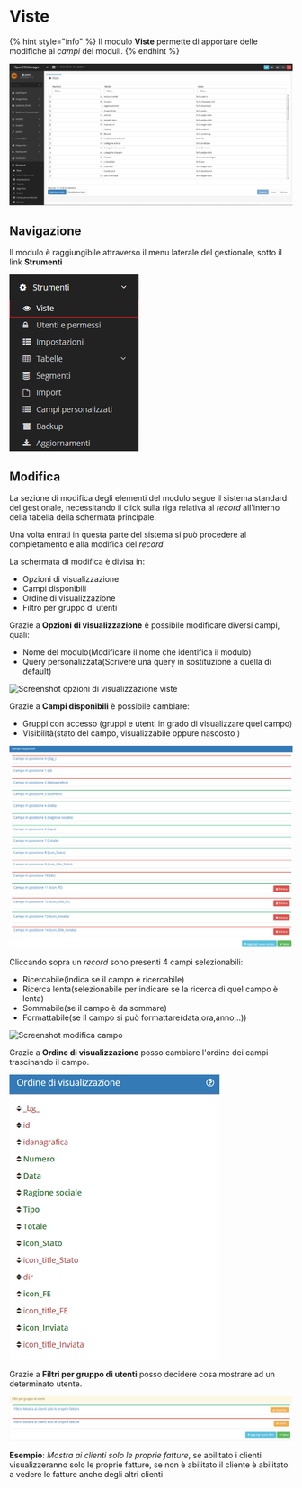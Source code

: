 # Viste

{% hint style="info" %}
Il modulo **Viste** permette di apportare delle modifiche ai _campi_ dei moduli.
{% endhint %}

![Screenshot interfaccia viste](../../.gitbook/assets/screenviste.PNG)

## Navigazione

Il modulo è raggiungibile attraverso il menu laterale del gestionale, sotto il link **Strumenti**

![Screenshot navigazione viste](../../.gitbook/assets/navigazioneviste.PNG)

## Modifica

La sezione di modifica degli elementi del modulo segue il sistema standard del gestionale, necessitando il click sulla riga relativa al _record_ all'interno della tabella della schermata principale.

Una volta entrati in questa parte del sistema si può procedere al completamento e alla modifica del _record._

La schermata di modifica è divisa in:

* Opzioni di visualizzazione
* Campi disponibili
* Ordine di visualizzazione
* Filtro per gruppo di utenti 

Grazie a **Opzioni di visualizzazione** è possibile modificare diversi campi, quali:

* Nome del modulo\(Modificare il nome che identifica il modulo\)
* Query personalizzata\(Scrivere una query in sostituzione a quella di default\)

![Screenshot opzioni di visualizzazione viste](https://github.com/devcode-it/openstamanager-docs/tree/5242b6a23c677db2f5451152c8e4c4aded3a99cf/.gitbook/assets/opzionidivisualizzazione-1.PNG)

Grazie a **Campi disponibili** è possibile cambiare:

* Gruppi con accesso \(gruppi e utenti in grado di visualizzare quel campo\)
* Visibilità\(stato del campo, visualizzabile oppure nascosto \)

![Screenshot campi disponibili viste](../../.gitbook/assets/campidisponibili.PNG)

Cliccando sopra un _record_ sono presenti 4 campi selezionabili:

* Ricercabile\(indica se il campo è ricercabile\)
* Ricerca lenta\(selezionabile per indicare se la ricerca di quel campo è lenta\)
* Sommabile\(se il campo è da sommare\)
* Formattabile\(se il campo si può formattare\(data,ora,anno,..\)\)

![Screenshot modifica campo](https://github.com/devcode-it/openstamanager-docs/tree/5242b6a23c677db2f5451152c8e4c4aded3a99cf/.gitbook/assets/campidisponibili1-1.PNG)

Grazie a **Ordine di visualizzazione** posso cambiare l'ordine dei campi trascinando il campo.

![Screenshot ordine di visualizzazione](../../.gitbook/assets/ordinedivisualizzazione.PNG)

Grazie a **Filtri per gruppo di utenti** posso decidere cosa mostrare ad un determinato utente.

![Screenshot filtri per gruppo di utenti](../../.gitbook/assets/filtripergruppodiutenti.PNG)

**Esempio**: _Mostra ai clienti solo le proprie fatture_, se abilitato i clienti visualizzeranno solo le proprie fatture, se non è abilitato il cliente è abilitato a vedere le fatture anche degli altri clienti

